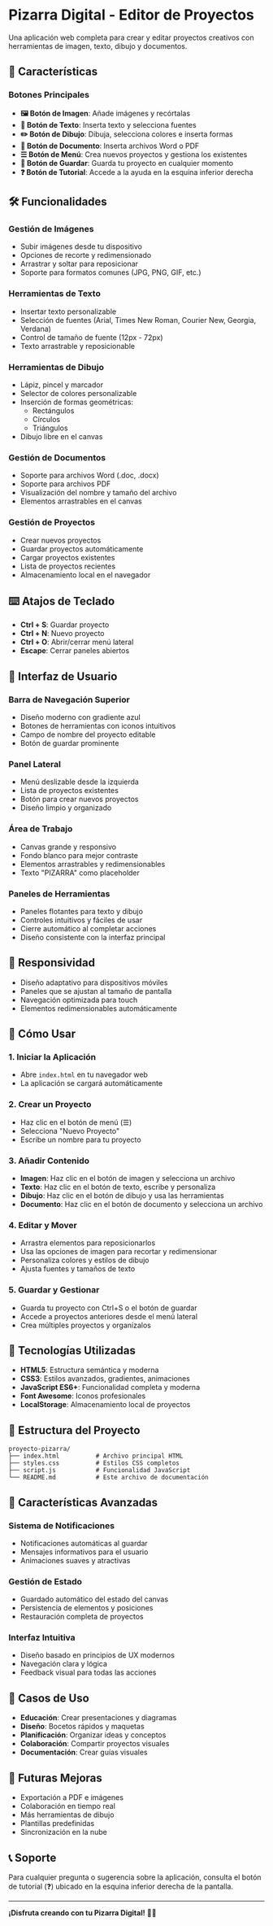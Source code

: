 # Pizarra Digital - Editor de Proyectos

Una aplicación web completa para crear y editar proyectos creativos con herramientas de imagen, texto, dibujo y documentos.

## 🚀 Características

### Botones Principales
- **🖼️ Botón de Imagen**: Añade imágenes y recórtalas
- **📝 Botón de Texto**: Inserta texto y selecciona fuentes
- **✏️ Botón de Dibujo**: Dibuja, selecciona colores e inserta formas
- **📄 Botón de Documento**: Inserta archivos Word o PDF
- **☰ Botón de Menú**: Crea nuevos proyectos y gestiona los existentes
- **💾 Botón de Guardar**: Guarda tu proyecto en cualquier momento
- **❓ Botón de Tutorial**: Accede a la ayuda en la esquina inferior derecha

## 🛠️ Funcionalidades

### Gestión de Imágenes
- Subir imágenes desde tu dispositivo
- Opciones de recorte y redimensionado
- Arrastrar y soltar para reposicionar
- Soporte para formatos comunes (JPG, PNG, GIF, etc.)

### Herramientas de Texto
- Insertar texto personalizable
- Selección de fuentes (Arial, Times New Roman, Courier New, Georgia, Verdana)
- Control de tamaño de fuente (12px - 72px)
- Texto arrastrable y reposicionable

### Herramientas de Dibujo
- Lápiz, pincel y marcador
- Selector de colores personalizable
- Inserción de formas geométricas:
  - Rectángulos
  - Círculos
  - Triángulos
- Dibujo libre en el canvas

### Gestión de Documentos
- Soporte para archivos Word (.doc, .docx)
- Soporte para archivos PDF
- Visualización del nombre y tamaño del archivo
- Elementos arrastrables en el canvas

### Gestión de Proyectos
- Crear nuevos proyectos
- Guardar proyectos automáticamente
- Cargar proyectos existentes
- Lista de proyectos recientes
- Almacenamiento local en el navegador

## ⌨️ Atajos de Teclado

- **Ctrl + S**: Guardar proyecto
- **Ctrl + N**: Nuevo proyecto
- **Ctrl + O**: Abrir/cerrar menú lateral
- **Escape**: Cerrar paneles abiertos

## 🎨 Interfaz de Usuario

### Barra de Navegación Superior
- Diseño moderno con gradiente azul
- Botones de herramientas con iconos intuitivos
- Campo de nombre del proyecto editable
- Botón de guardar prominente

### Panel Lateral
- Menú deslizable desde la izquierda
- Lista de proyectos existentes
- Botón para crear nuevos proyectos
- Diseño limpio y organizado

### Área de Trabajo
- Canvas grande y responsivo
- Fondo blanco para mejor contraste
- Elementos arrastrables y redimensionables
- Texto "PIZARRA" como placeholder

### Paneles de Herramientas
- Paneles flotantes para texto y dibujo
- Controles intuitivos y fáciles de usar
- Cierre automático al completar acciones
- Diseño consistente con la interfaz principal

## 📱 Responsividad

- Diseño adaptativo para dispositivos móviles
- Paneles que se ajustan al tamaño de pantalla
- Navegación optimizada para touch
- Elementos redimensionables automáticamente

## 🚀 Cómo Usar

### 1. Iniciar la Aplicación
- Abre `index.html` en tu navegador web
- La aplicación se cargará automáticamente

### 2. Crear un Proyecto
- Haz clic en el botón de menú (☰)
- Selecciona "Nuevo Proyecto"
- Escribe un nombre para tu proyecto

### 3. Añadir Contenido
- **Imagen**: Haz clic en el botón de imagen y selecciona un archivo
- **Texto**: Haz clic en el botón de texto, escribe y personaliza
- **Dibujo**: Haz clic en el botón de dibujo y usa las herramientas
- **Documento**: Haz clic en el botón de documento y selecciona un archivo

### 4. Editar y Mover
- Arrastra elementos para reposicionarlos
- Usa las opciones de imagen para recortar y redimensionar
- Personaliza colores y estilos de dibujo
- Ajusta fuentes y tamaños de texto

### 5. Guardar y Gestionar
- Guarda tu proyecto con Ctrl+S o el botón de guardar
- Accede a proyectos anteriores desde el menú lateral
- Crea múltiples proyectos y organízalos

## 🔧 Tecnologías Utilizadas

- **HTML5**: Estructura semántica y moderna
- **CSS3**: Estilos avanzados, gradientes, animaciones
- **JavaScript ES6+**: Funcionalidad completa y moderna
- **Font Awesome**: Iconos profesionales
- **LocalStorage**: Almacenamiento local de proyectos

## 📁 Estructura del Proyecto

```
proyecto-pizarra/
├── index.html          # Archivo principal HTML
├── styles.css          # Estilos CSS completos
├── script.js           # Funcionalidad JavaScript
└── README.md           # Este archivo de documentación
```

## 🌟 Características Avanzadas

### Sistema de Notificaciones
- Notificaciones automáticas al guardar
- Mensajes informativos para el usuario
- Animaciones suaves y atractivas

### Gestión de Estado
- Guardado automático del estado del canvas
- Persistencia de elementos y posiciones
- Restauración completa de proyectos

### Interfaz Intuitiva
- Diseño basado en principios de UX modernos
- Navegación clara y lógica
- Feedback visual para todas las acciones

## 🎯 Casos de Uso

- **Educación**: Crear presentaciones y diagramas
- **Diseño**: Bocetos rápidos y maquetas
- **Planificación**: Organizar ideas y conceptos
- **Colaboración**: Compartir proyectos visuales
- **Documentación**: Crear guías visuales

## 🔮 Futuras Mejoras

- Exportación a PDF e imágenes
- Colaboración en tiempo real
- Más herramientas de dibujo
- Plantillas predefinidas
- Sincronización en la nube

## 📞 Soporte

Para cualquier pregunta o sugerencia sobre la aplicación, consulta el botón de tutorial (❓) ubicado en la esquina inferior derecha de la pantalla.

---

**¡Disfruta creando con tu Pizarra Digital!** 🎨✨

